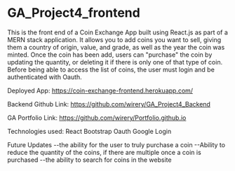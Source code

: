 # GA_Project4_frontend
This is the front end of a Coin Exchange App built using React.js as part of a MERN stack application.  It allows you to add coins you want to sell, giving them a country of origin, value, and grade, as well as the year the coin was minted.   Once the coin has been add, users can "purchase" the coin by updating the quantity, or deleting it if there is only one of that type of coin.  Before being able to access the list of coins, the user must login and be authenticated with Oauth.

Deployed App:
https://coin-exchange-frontend.herokuapp.com/

Backend Github Link:
https://github.com/wirery/GA_Project4_Backend

GA Portfolio Link:
https://github.com/wirery/Portfolio.github.io

Technologies used:
React
Bootstrap
Oauth
Google Login

Future Updates
--the ability for the user to truly purchase a coin
--Ability to reduce the quantity of the coins, if there are multiple once a coin is purchased
--the ability to search for coins in the website
